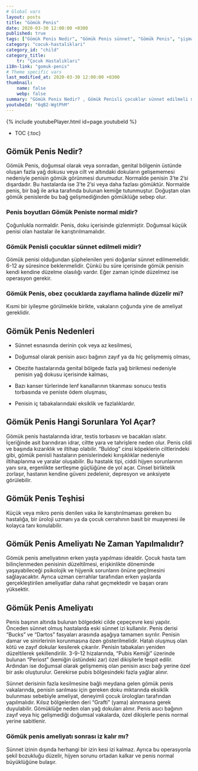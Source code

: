 ```yaml
---
# Global vars
layout: posts
title: "Gömük Penis"
date: 2020-03-30 12:00:00 +0300
published: true
tags: ["Gömük Penis Nedir", "Gömük Penis sünnet", "Gömük Penis", "şişman çocukta gömük penis", "gömük penis penis boyu", "Gömük Penis Nedeni", "Gömük Penis Teşhis", "Gömük Penis Ameliyatı Ne Zaman" , "Gömük Penis Ameliyatı", "Gömük Penis Tedavisi" , "gömük penis çözüm", "gömük penis sorunu", "gömük penis ameliyatı sonrası"]
category: "cocuk-hastaliklari"
category_id: "child"
category_title:
    tr: "Çocuk Hastalıkları"
i18n-link: "gomuk-penis"
# Theme specific vars
last_modified_at: 2020-03-30 12:00:00 +0300
thumbnail:
    name: false
    webp: false
summary: "Gömük Penis Nedir? , Gömük Penisli çocuklar sünnet edilmeli midir? , Gömük Penis, obez çocuklarda zayıflama halinde düzelir mi? , Penis  boyutları Gömük Peniste normal midir? , Gömük Penis Nedenleri , Gömük Penis Hangi Sorunlara Yol Açar? , Gömük Penis Teşhisi , Gömük Penis Ameliyatı Ne Zaman Yapılmalıdır? , Gömük Penis Ameliyatı , Gömük Penis Tedavisi"
youtubeId: "6qB2-WgtPhM"
---
```

{% include youtubePlayer.html id=page.youtubeId %}

* TOC
{:toc}

## Gömük Penis Nedir?

Gömük Penis, doğumsal olarak veya sonradan, genital bölgenin üstünde oluşan fazla yağ dokusu veya cilt ve altındaki dokuların gelişememesi nedeniyle penisin gömük görünmesi durumudur. Normalde penisin 3’te 2’si dışardadır. Bu hastalarda ise 3’te 2’si veya daha fazlası gömüktür. Normalde penis, bir bağ ile arka tarafında bulunan kemiğe tutunmuştur. Doğuştan olan gömük penislerde bu bağ gelişmediğinden gömüklüğe sebep olur.

### Penis  boyutları Gömük Peniste normal midir?

Çoğunlukla normaldir. Penis, doku içerisinde gizlenmiştir. Doğumsal küçük penisi olan hastalar ile karıştırılmamalıdır.

### Gömük Penisli çocuklar sünnet edilmeli midir?

Gömük penisi olduğundan şüphelenilen yeni doğanlar sünnet edilmemelidir. 6-12 ay süresince beklenmelidir. Çünkü bu süre içerisinde gömük penisin kendi kendine düzelme olasılığı vardır. Eğer zaman içinde düzelmez ise operasyon gerekir.

### Gömük Penis, obez çocuklarda zayıflama halinde düzelir mi?

Kısmi bir iyileşme görülmekle birikte, vakaların çoğunda yine de ameliyat gereklidir.

## Gömük Penis Nedenleri

* Sünnet esnasında derinin çok veya az kesilmesi,

* Doğumsal olarak penisin asıcı bağının zayıf ya da hiç gelişmemiş olması,

* Obezite hastalarında genital bölgede fazla yağ birikmesi nedeniyle penisin yağ dokusu içerisinde kalması,

* Bazı kanser türlerinde lenf kanallarının tıkanması sonucu testis torbasında ve peniste ödem oluşması,

* Penisin iç tabakalarındaki eksiklik ve fazlalıklardır.

## Gömük Penis Hangi Sorunlara Yol Açar?

Gömük penis hastalarında idrar, testis torbasını ve bacakları ıslatır. İçeriğinde asit barındıran idrar, ciltte yara ve tahrişlere neden olur. Penis cildi ve başında kızarıklık ve iltihap olabilir. “Buldog” cinsi köpeklerin ciltlerindeki gibi, gömük penisli hastaların penislerindeki kırışıklıklar nedeniyle iltihaplanma ve yaralar oluşabilir. Bu hastalık tipi, ciddi hijyen sorunlarının yanı sıra, ergenlikte sertleşme güçlüğüne de yol açar. Cinsel birliktelik zorlaşır, hastanın kendine güveni zedelenir, depresyon ve anksiyete görülebilir.

## Gömük Penis Teşhisi

Küçük veya mikro penis denilen vaka ile karıştırılmaması gereken bu hastalığa, bir üroloji uzmanı ya da çocuk cerrahının basit bir muayenesi ile kolayca tanı konulabilir.

## Gömük Penis Ameliyatı Ne Zaman Yapılmalıdır?

Gömük penis ameliyatının erken yaşta yapılması idealdir. Çocuk hasta tam bilinçlenmeden penisinin düzeltilmesi, erişkinlikte döneminde yaşayabileceği psikolojik ve hijyenik sorunların önüne geçilmesini sağlayacaktır. Ayrıca uzman cerrahlar tarafından erken yaşlarda gerçekleştirilen ameliyatlar daha rahat geçmektedir ve başarı oranı yüksektir.

## Gömük Penis Ameliyatı

Penis başının altında bulunan bölgedeki cilde çepeçevre kesi yapılır. Önceden sünnet olmuş hastalarda eski sünnet izi kullanılır. Penis derisi “Bucks” ve “Dartos” fasyaları arasında aşağıya tamamen sıyrılır. Penisin damar ve sinirlerinin korunmasına özen gösterilmelidir. Hatalı oluşmuş olan kötü ve zayıf dokular kesilerek çıkarılır. Penisin tabakaları yeniden düzeltilerek şekillendirilir. 3-9-12 hizalarında, “Pubis Kemiği” üzerinde bulunan “Periost” (kemiğin üstündeki zar) özel dikişilerle tespit edilir. Ardından ise doğumsal olarak gelişmemiş olan penisin asıcı bağı yerine özel bir askı oluşturulur. Gerekirse pubis bölgesindeki fazla yağlar alınır.

​Sünnet derisinin fazla kesilmesine bağlı meydana gelen gömük penis vakalarında, penisin sarılması için gereken doku miktarında eksiklik bulunması sebebiyle ameliyat, deneyimli çocuk ürologları tarafından yapılmalıdır. Kılsız bölgelerden deri “Grafti” (yama) alınmasına gerek duyulabilir. Gömüklüğe neden olan yağ dokuları alınır. Penis asıcı bağının zayıf veya hiç gelişmediği doğumsal vakalarda, özel dikişlerle penis normal yerine sabitlenir.

### Gömük penis ameliyatı sonrası iz kalır mı?

Sünnet izinin dışında herhangi bir izin kesi izi kalmaz. Ayrıca bu operasyonla şekil bozukluğu düzelir, hijyen sorunu ortadan kalkar ve penis normal büyüklüğüne bulaşır.
